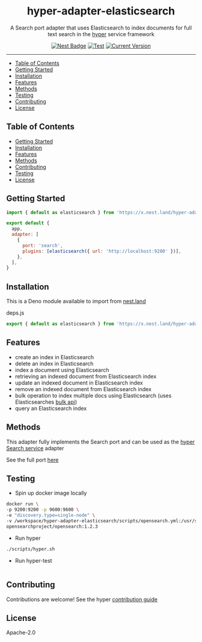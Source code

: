 <h1 align="center">hyper-adapter-elasticsearch</h1>
<p align="center">A Search port adapter that uses Elasticsearch to index documents for full text search in the <a href="https://hyper.io/">hyper</a>  service framework</p>
</p>
<p align="center">
  <a href="https://nest.land/package/hyper-adapter-elasticsearch"><img src="https://nest.land/badge.svg" alt="Nest Badge" /></a>
  <a href="https://github.com/hyper63/hyper-adapter-elasticsearch/actions/workflows/test.yml"><img src="https://github.com/hyper63/hyper-adapter-elasticsearch/actions/workflows/test.yml/badge.svg" alt="Test" /></a>
  <a href="https://github.com/hyper63/hyper-adapter-elasticsearch/tags/"><img src="https://img.shields.io/github/tag/hyper63/hyper-adapter-elasticsearch" alt="Current Version" /></a>
</p>

---

<!-- toc -->

- [Table of Contents](#table-of-contents)
- [Getting Started](#getting-started)
- [Installation](#installation)
- [Features](#features)
- [Methods](#methods)
- [Testing](#testing)
- [Contributing](#contributing)
- [License](#license)

<!-- tocstop -->

## Table of Contents

- [Getting Started](#getting-started)
- [Installation](#installation)
- [Features](#features)
- [Methods](#methods)
- [Contributing](#contributing)
- [Testing](#testing)
- [License](#license)

## Getting Started

```js
import { default as elasticsearch } from 'https://x.nest.land/hyper-adapter-elasticsearch@0.1.2/mod.js'

export default {
  app,
  adapter: [
    {
      port: 'search',
      plugins: [elasticsearch({ url: 'http://localhost:9200' })],
    },
  ],
}
```

## Installation

This is a Deno module available to import from
[nest.land](https://nest.land/package/hyper-adapter-elasticsearch)

deps.js

```js
export { default as elasticsearch } from 'https://x.nest.land/hyper-adapter-elasticsearch@0.1.2/mod.js'
```

## Features

- create an index in Elasticsearch
- delete an index in Elasticsearch
- index a document using Elasticsearch
- retrieving an indexed document from Elasticsearch index
- update an indexed document in Elasticsearch index
- remove an indexed document from Elasticsearch index
- bulk operation to index multiple docs using Elasticsearch (uses Elasticsearches
  [bulk api](https://www.elastic.co/guide/en/elasticsearch/reference/current/docs-bulk.html#docs-bulk))
- query an Elasticsearch index

## Methods

This adapter fully implements the Search port and can be used as the
[hyper Search service](https://docs.hyper.io/search-api) adapter

See the full port [here](https://nest.land/package/hyper-port-search)

## Testing

- Spin up docker image locally

```sh
docker run \
-p 9200:9200 -p 9600:9600 \
-e "discovery.type=single-node" \
-v /workspace/hyper-adapter-elasticsearch/scripts/opensearch.yml:/usr/share/opensearch/config/opensearch.yml \
opensearchproject/opensearch:1.2.3
```

- Run hyper

```sh
./scripts/hyper.sh
```

- Run hyper-test

```
```

## Contributing

Contributions are welcome! See the hyper
[contribution guide](https://docs.hyper.io/contributing-to-hyper)

## License

Apache-2.0
